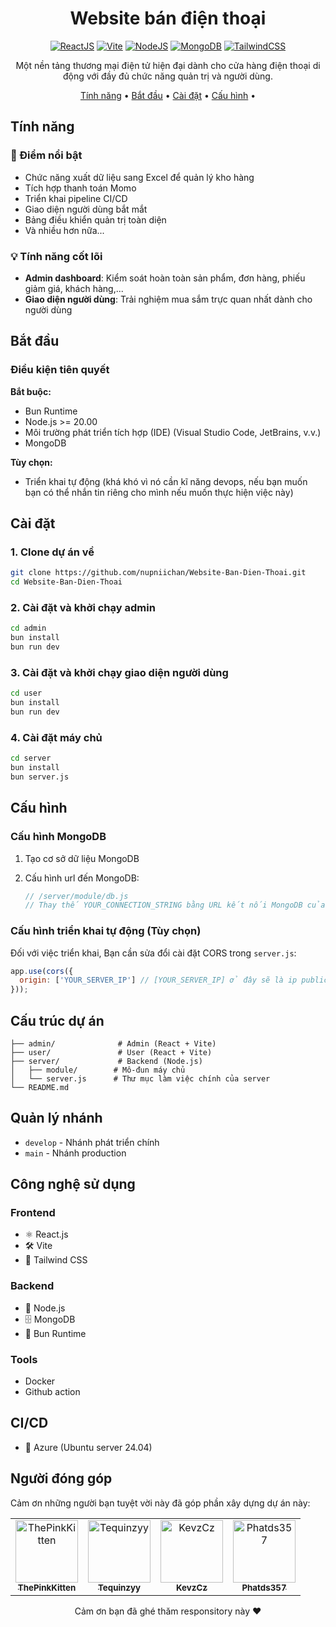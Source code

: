 <div align="center">

# Website bán điện thoại

[![ReactJS](https://img.shields.io/badge/React-20232A?style=for-the-badge&logo=react&logoColor=61DAFB)](https://reactjs.org/)
[![Vite](https://img.shields.io/badge/Vite-B73BFE?style=for-the-badge&logo=vite&logoColor=FFD62E)](https://vitejs.dev/)
[![NodeJS](https://img.shields.io/badge/Node.js-339933?style=for-the-badge&logo=nodedotjs&logoColor=white)](https://nodejs.org/)
[![MongoDB](https://img.shields.io/badge/MongoDB-4EA94B?style=for-the-badge&logo=mongodb&logoColor=white)](https://www.mongodb.com/)
[![TailwindCSS](https://img.shields.io/badge/Tailwind_CSS-38B2AC?style=for-the-badge&logo=tailwind-css&logoColor=white)](https://tailwindcss.com/)

Một nền tảng thương mại điện tử hiện đại dành cho cửa hàng điện thoại di động với đầy đủ chức năng quản trị và người dùng.

[Tính năng](#tính-năng) •
[Bắt đầu](#bắt-đầu) •
[Cài đặt](#cài-đặt) •
[Cấu hình](#cấu-hình) •

</div>

## Tính năng

### 🚀 Điểm nổi bật

- Chức năng xuất dữ liệu sang Excel để quản lý kho hàng
- Tích hợp thanh toán Momo
- Triển khai pipeline CI/CD
- Giao diện người dùng bắt mắt
- Bảng điều khiển quản trị toàn diện
- Và nhiều hơn nữa...

### 💡 Tính năng cốt lõi

- **Admin dashboard**: Kiểm soát hoàn toàn sản phẩm, đơn hàng, phiếu giảm giá, khách hàng,...
- **Giao diện người dùng**: Trải nghiệm mua sắm trực quan nhất dành cho người dùng

## Bắt đầu

### Điều kiện tiên quyết

**Bắt buộc:**

- Bun Runtime
- Node.js >= 20.00
- Môi trường phát triển tích hợp (IDE) (Visual Studio Code, JetBrains, v.v.)
- MongoDB

**Tùy chọn:**

- Triển khai tự động (khá khó vì nó cần kĩ năng devops, nếu bạn muốn bạn có thể nhắn tin riêng cho mình nếu muốn thực hiện việc này)

## Cài đặt

### 1. Clone dự án về

```bash
git clone https://github.com/nupniichan/Website-Ban-Dien-Thoai.git
cd Website-Ban-Dien-Thoai
```

### 2. Cài đặt và khởi chạy admin

```bash
cd admin
bun install
bun run dev
```

### 3. Cài đặt và khởi chạy giao diện người dùng

```bash
cd user
bun install
bun run dev
```

### 4. Cài đặt máy chủ

```bash
cd server
bun install
bun server.js
```

## Cấu hình

### Cấu hình MongoDB

1. Tạo cơ sở dữ liệu MongoDB
2. Cấu hình url đến MongoDB:

   ```js
   // /server/module/db.js
   // Thay thế YOUR_CONNECTION_STRING bằng URL kết nối MongoDB của bạn
   ```

### Cấu hình triển khai tự động (Tùy chọn)

Đối với việc triển khai, Bạn cần sửa đổi cài đặt CORS trong `server.js`:

```javascript
app.use(cors({
  origin: ['YOUR_SERVER_IP'] // [YOUR_SERVER_IP] ở đây sẽ là ip public của server bạn. Còn nếu chạy localhost thì cứ để là localhost:5173 và localhost:5174 là được
}));
```

## Cấu trúc dự án

```
├── admin/              # Admin (React + Vite)
├── user/               # User (React + Vite)
├── server/             # Backend (Node.js)
│   ├── module/        # Mô-đun máy chủ
│   └── server.js      # Thư mục làm việc chính của server
└── README.md
```

## Quản lý nhánh

- `develop` - Nhánh phát triển chính
- `main` - Nhánh production

## Công nghệ sử dụng

### Frontend

- ⚛️ React.js
- 🛠️ Vite
- 🎨 Tailwind CSS

### Backend

- 📡 Node.js
- 🗄️ MongoDB
- 🚀 Bun Runtime

### Tools
- Docker
- Github action

## CI/CD

- 🚀 Azure (Ubuntu server 24.04)


## Người đóng góp

Cảm ơn những người bạn tuyệt vời này đã góp phần xây dựng dự án này:

<table>
  <tr>
    <td align="center">
      <a href="https://github.com/ThePinkKitten">
        <img src="https://avatars.githubusercontent.com/u/61980152?v=4" width="100px;" alt="ThePinkKitten"/><br />
        <sub><b>ThePinkKitten</b></sub>
      </a>
    </td>
    <td align="center">
      <a href="https://github.com/Tequinzyy">
        <img src="https://avatars.githubusercontent.com/u/116754124?v=4" width="100px;" alt="Tequinzyy"/><br />
        <sub><b>Tequinzyy</b></sub>
      </a>
    </td>
    <td align="center">
      <a href="https://github.com/KevzCz">
        <img src="https://avatars.githubusercontent.com/u/130611225?v=4" width="100px;" alt="KevzCz"/><br />
        <sub><b>KevzCz</b></sub>
      </a>
    </td>
    <td align="center">
      <a href="https://github.com/Phatds357">
        <img src="https://avatars.githubusercontent.com/u/161195912?v=4" width="100px;" alt="Phatds357"/><br />
        <sub><b>Phatds357</b></sub>
      </a>
    </td>
  </tr>
</table>


<div align="center">

Cảm ơn bạn đã ghé thăm responsitory này ❤️

</div>
